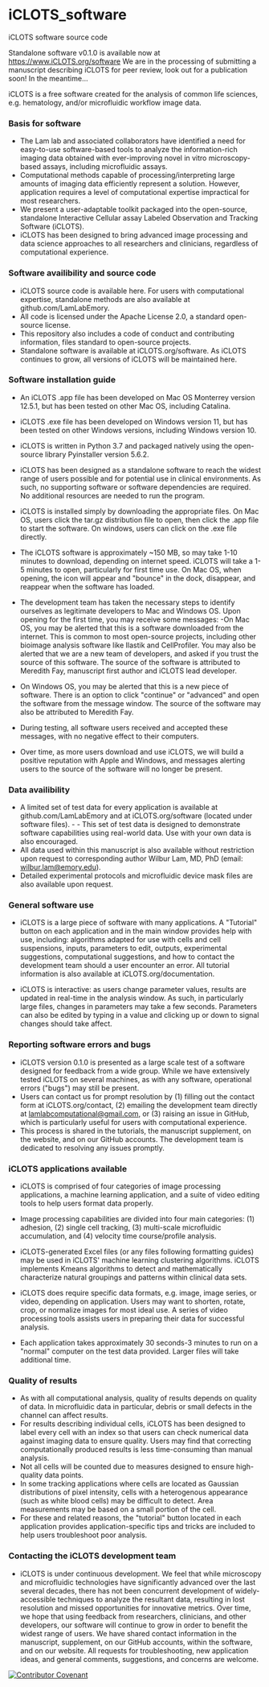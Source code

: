 # iCLOTS_software
iCLOTS software source code

Standalone software v0.1.0 is available now at https://www.iCLOTS.org/software
We are in the processing of submitting a manuscript describing iCLOTS for peer review, look out for a publication soon! In the meantime...


iCLOTS is a free software created for the analysis of common life sciences, e.g. hematology, and/or microfluidic workflow image data. 

### Basis for software

 - The Lam lab and associated collaborators have identified a need for easy-to-use software-based tools to analyze the information-rich imaging data obtained with ever-improving novel in vitro microscopy-based assays, including microfluidic assays.
 - Computational methods capable of processing/interpreting large amounts of imaging data efficiently represent a solution. However, application requires a level of computational expertise impractical for most researchers. 
 - We present a user-adaptable toolkit packaged into the open-source, standalone Interactive Cellular assay Labeled Observation and Tracking Software (iCLOTS).
 - iCLOTS has been designed to bring advanced image processing and data science approaches to all researchers and clinicians, regardless of computational experience.

### Software availibility and source code
 - iCLOTS source code is available here. For users with computational expertise, standalone methods are also available at github.com/LamLabEmory. 
 - All code is licensed under the Apache License 2.0, a standard open-source license. 
 - This repository also includes a code of conduct and contributing information, files standard to open-source projects.
 - Standalone software is available at iCLOTS.org/software. As iCLOTS continues to grow, all versions of iCLOTS will be maintained here.

### Software installation guide
 - An iCLOTS .app file has been developed on Mac OS Monterrey version 12.5.1, but has been tested on other Mac OS, including Catalina. 
 - iCLOTS .exe file has been developed on Windows version 11, but has been tested on other Windows versions, including Windows version 10.
 - iCLOTS is written in Python 3.7 and packaged natively using the open-source library Pyinstaller version 5.6.2. 
 - iCLOTS has been designed as a standalone software to reach the widest range of users possible and for potential use in clinical environments. As such, no supporting software or software dependencies are required. No additional resources are needed to run the program.

 - iCLOTS is installed simply by downloading the appropriate files. On Mac OS, users click the tar.gz distribution file to open, then click the .app file to start the software. On windows, users can click on the .exe file directly.

 - The iCLOTS software is approximately ~150 MB, so may take 1-10 minutes to download, depending on internet speed. iCLOTS will take a 1-5 minutes to open, particularly for first time use. On Mac OS, when opening, the icon will appear and "bounce" in the dock, disappear, and reappear when the software has loaded. 

 - The development team has taken the necessary steps to identify ourselves as legitimate developers to Mac and Windows OS. Upon opening for the first time, you may receive some messages:
 -On Mac OS, you may be alerted that this is a software downloaded from the internet. This is common to most open-source projects, including other bioimage analysis software like Ilastik and CellProfiler. You may also be alerted that we are a new team of developers, and asked if you trust the source of this software. The source of the software is attributed to Meredith Fay, manuscript first author and iCLOTS lead developer. 
 - On Windows OS, you may be alerted that this is a new piece of software. There is an option to click "continue" or "advanced" and open the software from the message window. The source of the software may also be attributed to Meredith Fay. 
 - During testing, all software users received and accepted these messages, with no negative effect to their computers.
 - Over time, as more users download and use iCLOTS, we will build a positive reputation with Apple and Windows, and messages alerting users to the source of the software will no longer be present.

### Data availibility
 - A limited set of test data for every application is available at github.com/LamLabEmory and at iCLOTS.org/software (located under software files).  -   - This set of test data is designed to demonstrate software capabilities using real-world data. Use with your own data is also encouraged.
 - All data used within this manuscript is also available without restriction upon request to corresponding author Wilbur Lam, MD, PhD (email: wilbur.lam@emory.edu).
 - Detailed experimental protocols and microfluidic device mask files are also available upon request.

### General software use
 - iCLOTS is a large piece of software with many applications. A "Tutorial" button on each application and in the main window provides help with use, including: algorithms adapted for use with cells and cell suspensions, inputs, parameters to edit, outputs, experimental suggestions, computational suggestions, and how to contact the development team should a user encounter an error. All tutorial information is also available at iCLOTS.org/documentation.

 - iCLOTS is interactive: as users change parameter values, results are updated in real-time in the analysis window. As such, in particularly large files, changes in parameters may take a few seconds. Parameters can also be edited by typing in a value and clicking up or down to signal changes should take affect.

### Reporting software errors and bugs
 - iCLOTS version 0.1.0 is presented as a large scale test of a software designed for feedback from a wide group. While we have extensively tested iCLOTS on several machines, as with any software, operational errors ("bugs") may still be present. 
 - Users can contact us for prompt resolution by (1) filling out the contact form at iCLOTS.org/contact, (2) emailing the development team directly at lamlabcomputational@gmail.com, or (3) raising an issue in GitHub, which is particularly useful for users with computational experience. 
 - This process is shared in the tutorials, the manuscript supplement, on the website, and on our GitHub accounts. The development team is dedicated to resolving any issues promptly.

### iCLOTS applications available
 - iCLOTS is comprised of four categories of image processing applications, a machine learning application, and a suite of video editing tools to help users format data properly.
 - Image processing capabilities are divided into four main categories: (1) adhesion, (2) single cell tracking, (3) multi-scale microfluidic accumulation, and (4) velocity time course/profile analysis.
 - iCLOTS-generated Excel files (or any files following formatting guides) may be used in iCLOTS' machine learning clustering algorithms. iCLOTS implements Kmeans algorithms to detect and mathematically characterize natural groupings and patterns within clinical data sets.

 - iCLOTS does require specific data formats, e.g. image, image series, or video, depending on application. Users may want to shorten, rotate, crop, or normalize images for most ideal use. A series of video processing tools assists users in preparing their data for successful analysis.

 - Each application takes approximately 30 seconds-3 minutes to run on a "normal" computer on the test data provided. Larger files will take additional time.

### Quality of results
 - As with all computational analysis, quality of results depends on quality of data. In microfluidic data in particular, debris or small defects in the channel can affect results.
 - For results describing individual cells, iCLOTS has been designed to label every cell with an index so that users can check numerical data against imaging data to ensure quality.  Users may find that correcting computationally produced results is less time-consuming than manual analysis. 
 - Not all cells will be counted due to measures designed to ensure high-quality data points.
 - In some tracking applications where cells are located as Gaussian distributions of pixel intensity, cells with a heterogenous appearance (such as white blood cells) may be difficult to detect. Area measurements may be based on a small portion of the cell.
 - For these and related reasons, the "tutorial" button located in each application provides application-specific tips and tricks are included to help users troubleshoot poor analysis. 

### Contacting the iCLOTS development team
 - iCLOTS is under continuous development. We feel that while microscopy and microfluidic technologies have significantly advanced over the last several decades, there has not been concurrent development of widely-accessible techniques to analyze the resultant data, resulting in lost resolution and missed opportunities for innovative metrics. Over time, we hope that using feedback from researchers, clinicians, and other developers, our software will continue to grow in order to benefit the widest range of users. We have shared contact information in the manuscript, supplement, on our GitHub accounts, within the software, and on our website. All requests for troubleshooting, new application ideas, and general comments, suggestions, and concerns are welcome.

[![Contributor Covenant](https://img.shields.io/badge/Contributor%20Covenant-2.1-4baaaa.svg)](code_of_conduct.md)
